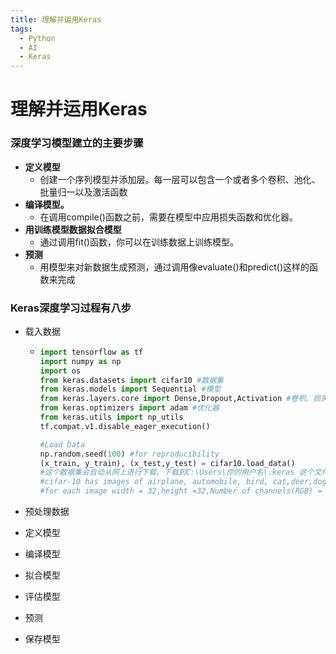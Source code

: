 ```yaml
---
title: 理解并运用Keras
tags:
  - Python
  - AI
  - Keras
---
```


# 理解并运用Keras

### 深度学习模型建立的主要步骤

- **定义模型**
  - 创建一个序列模型并添加层。每一层可以包含一个或者多个卷积、池化、批量归一以及激活函数
- **编译模型。**
  - 在调用compile()函数之前，需要在模型中应用损失函数和优化器。
- **用训练模型数据拟合模型**
  - 通过调用fit()函数，你可以在训练数据上训练模型。
- **预测**
  - 用模型来对新数据生成预测，通过调用像evaluate()和predict()这样的函数来完成

### Keras深度学习过程有八步

- 载入数据

  - ```python
    import tensorflow as tf
    import numpy as np
    import os
    from keras.datasets import cifar10 #数据集
    from keras.models import Sequential #模型
    from keras.layers.core import Dense,Dropout,Activation #卷积、损失、激活函数
    from keras.optimizers import adam #优化器
    from keras.utils import np_utils
    tf.compat.v1.disable_eager_execution()
    
    #Load Data
    np.random.seed(100) #for reproducibility
    (x_train, y_train), (x_test,y_test) = cifar10.load_data() 
    #这个数据集会自动从网上进行下载，下载到C:\Users\你的用户名\.keras 这个文件夹里面
    #cifar-10 has images of airplane, automobile, bird, cat,deer,dog,frog,horse,shipans truck(10 unique labels)
    #for each image width = 32,height =32,Number of channels(RGB) = 3
    ```

- 预处理数据

- 定义模型

- 编译模型

- 拟合模型

- 评估模型

- 预测

- 保存模型